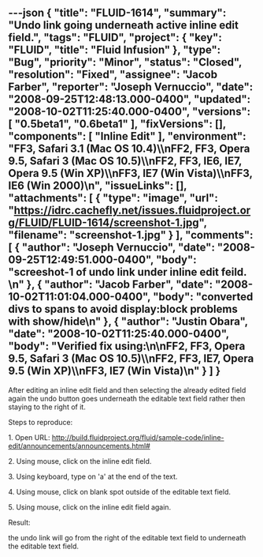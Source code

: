 ---json
{
  "title": "FLUID-1614",
  "summary": "Undo link going underneath active inline edit field.",
  "tags": "FLUID",
  "project": {
    "key": "FLUID",
    "title": "Fluid Infusion"
  },
  "type": "Bug",
  "priority": "Minor",
  "status": "Closed",
  "resolution": "Fixed",
  "assignee": "Jacob Farber",
  "reporter": "Joseph Vernuccio",
  "date": "2008-09-25T12:48:13.000-0400",
  "updated": "2008-10-02T11:25:40.000-0400",
  "versions": [
    "0.5beta1",
    "0.6beta1"
  ],
  "fixVersions": [],
  "components": [
    "Inline Edit"
  ],
  "environment": "FF3, Safari 3.1 (Mac OS 10.4)\\\nFF2, FF3, Opera 9.5, Safari 3 (Mac OS 10.5)\\\nFF2, FF3, IE6, IE7, Opera 9.5 (Win XP)\\\nFF3, IE7 (Win Vista)\\\nFF3, IE6 (Win 2000)\n",
  "issueLinks": [],
  "attachments": [
    {
      "type": "image",
      "url": "https://idrc.cachefly.net/issues.fluidproject.org/FLUID/FLUID-1614/screenshot-1.jpg",
      "filename": "screenshot-1.jpg"
    }
  ],
  "comments": [
    {
      "author": "Joseph Vernuccio",
      "date": "2008-09-25T12:49:51.000-0400",
      "body": "screeshot-1 of undo link under inline edit feild.&#x20;\n"
    },
    {
      "author": "Jacob Farber",
      "date": "2008-10-02T11:01:04.000-0400",
      "body": "converted divs to spans to avoid display:block problems with show/hide\n"
    },
    {
      "author": "Justin Obara",
      "date": "2008-10-02T11:25:40.000-0400",
      "body": "Verified fix using:\n\nFF2, FF3, Opera 9.5, Safari 3 (Mac OS 10.5)\\\nFF2, FF3, IE7, Opera 9.5 (Win XP)\\\nFF3, IE7 (Win Vista)\n"
    }
  ]
}
---
After editing an inline edit field and then selecting the already edited field again the undo button goes underneath the editable text field rather then staying to the right of it.&#x20;

Steps to reproduce:&#x20;

1\. Open URL: <http://build.fluidproject.org/fluid/sample-code/inline-edit/announcements/announcements.html#>

2\. Using mouse, click on the inline edit field.&#x20;

3\. Using keyboard, type on 'a' at the end of the text.&#x20;

4\. Using mouse, click on blank spot outside of the editable text field.&#x20;

5\. Using mouse, click on the inline edit field again.&#x20;

Result:&#x20;

the undo link will go from the right of the editable text field to underneath the editable text field.&#x20;

        